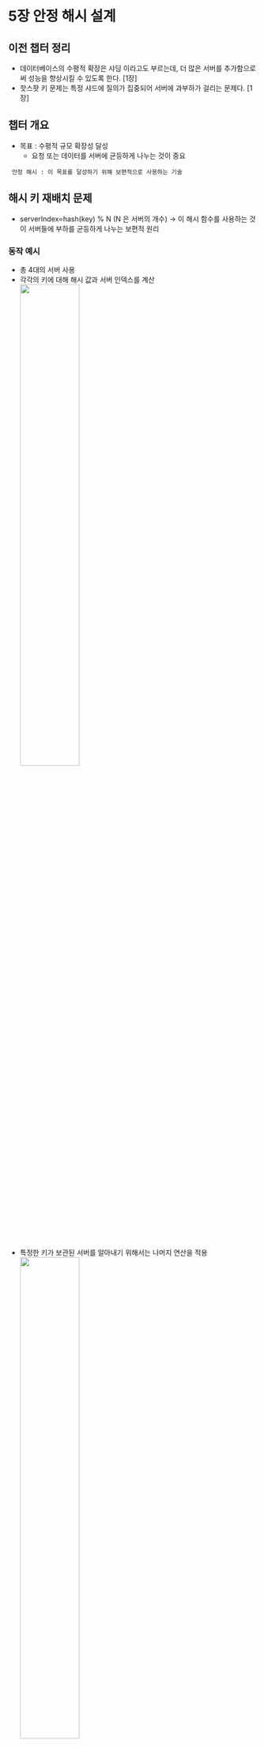 # 5장 안정 해시 설계
## 이전 챕터 정리
- 데이터베이스의 수평적 확장은 샤딩 이라고도 부르는데, 더 많은 서버를 추가함으로써 성능을 향상시킬 수 있도록 한다. [1장]
- 핫스팟 키 문제는 특정 샤드에 질의가 집중되어 서버에 과부하가 걸리는 문제다. [1장]

## 챕터 개요
- 목표 : 수평적 규모 확장성 달성 
    - 요청 또는 데이터를 서버에 균등하게 나누는 것이 중요
```
 안정 해시 : 이 목표를 달성하기 위해 보편적으로 사용하는 기술
 ```

## 해시 키 재배치 문제
- serverIndex=hash(key) % N (N 은 서버의 개수) -> 이 해시 함수를 사용하는 것이 서버들에 부하를 균등하게 나누는 보편적 원리 
### 동작 예시
- 총 4대의 서버 사용
-  각각의 키에 대해 해시 값과 서버 인덱스를 계산 <br>
    <img src="images/1.png"  width="50%" /> <br>
- 특정한 키가 보관된 서버를 알아내기 위해서는 나머지 연산을 적용 <br><img src="images/2.png"  width="50%" /> 
- 서버 풀의 크기가 고정되어 있을 때, 데이터 분표가 균등할 때 잘 동작
- 문제 : 서버가 추가되거나 기존 서버가 삭제
- 기존 서버가 삭제되는 예시
    - 1번 서버가 장애를 일으켜 동작 중단
    - 서버 풀의 크기가 3으로 변함
    - 키에 대한 해시 값은 변하지 않지만 나머지 (%) 연산을 적용하여 계산한 서버 인덱스 값은 달라질 것이다. 
    - 장애가 발생한 1 번 서버에 보관되어 있는 키 뿐만 아닌 대부분의 키가 재분배
-  1 번 서버가 죽으면 대부분 캐시 클라이언트가 데이터가 없는 엉뚱한 서버에 접속하게 됨 -> 그 결과로 대규모 캐시미스가 발생

## 안정 해시
```
 안정 해시 : 해시 테이블 크기가 조정될 때 평균적으로 오직 k/n 개의 키만 재배치하는 해시 기술 (k는 키의 개수, n은 슬롯의 개수)
 ```
- 슬롯의 수가 바뀌면 거의 대부분 키를 재배치하는 전통적 해시 테이블과의 차이점

### 동작원리
**기본 정의**
- 해시 함수 :  SHA1 을 사용
- 출력 값 범위 : x0, x1, x2, x3, ~xn
- 해시 공간 범위는 0부터 2^160 - 1 <br> <img src="images/3.png" width="40%" /> -> <img src="images/4.png" width="40%" />
- 서버를 해시 링 위에 배치
    - 해시 함수를 사용하면 어떤 위치던지 대응시킬 수 있음
- 캐시할 키 링 위에 배치
    - 어떤 위치던지 대응시킬 수 있음<br> 

<img src="images/5.png" width="50%" /><br>

**서버 조회**
- 어떤 키가 저장되는 서버는, 해당 키의 위치로부터 시계 방향으로 링을 탐색해
나가면서 만나는 첫 번째 서버다. <br> <img src="images/6.png" width="50%" /><br>

**서버 추가**
- 서버 추가하더라도 키 일부만 재배치
- 예시
    - s4가 추가됨
    - s4랑 s3사이에 있는 k0만 s4로 재배치
    <br> <img src="images/7.png" width="50%" /><br>

**서버 제거**
- 서버 제거 되더라도 키 일부만 재배치
- 예시
    - s1 제거
    - s1의 키였던 k1만 s2로 재배치
    - <br> <img src="images/8.png" width="50%" /><br>

### 문제점
1. 서버가 추가되거나 삭제되는 상황을 감안
하면 파티션의 크기를 균등하게 유지하는 게 불가능
<br> <img src="images/9.png" width="50%" /><br>
2. 키의 균등 분포를 달성하기가 어려움
<br> <img src="images/10.png" width="50%" /><br>

-> 해결 방법 : 가상노드(복제) 기법

### 가상 노드
**동작원리**
- 하나의 서버는 링 위에 여러 개의 가상 노드를 가질 수 있다. 
- 각 서버는 하나가 아닌 여러 개 파티션을 관리해야 한다. 
- 키의 위치로부터 시계방향으로 링을 탐색하다 만나는 최초의 가상 노드가 해
당 키가 저장될 서버가 된다. 
<br> <img src="images/11.png" width="50%" /><br>

**문제점 해결**
- 가상 노드의 개수를 늘리면 키의 분포는 점 더 균등해진다. 
- 가상 노드 데이터를 저장할 공간은 더 많이 필요 -> 타협적 결정 필요   
    - 관리해야 할 메타데이터 공간 ↑
    - 해시 탐색 시 연산량 ↑
    - 네트워크로 노드 정보 갱신할 때 부하 ↑

**재배치할 키 결정**
- 서버 추가/제거 시 영향 받는 범위의 키들을 재배치하여야 한다. 

## 마무리
### 안정 해시의 이점
- 서버가 추가되거나 삭제될 때 재배치되는 키의 수가 최소화된다.
- 데이터가 보다 균등하게 분포하게 되므로 수평적 규모 확장성을 달성하기 쉽다.
- 핫스팟 키 문제를 줄인다. 특정한 샤드에 대한 접근이 지나
치게 빈번하면 서버 과부하 문제가 생길 수 있다.
### 안정 해시가 쓰이는 예시
- 아마존 다이나모 데이터베이스 (DynamoDB) 의 파티셔닝 관련 컴포넌트 
- 아파치 카산드라 (Apache Cassandra) 클러스터에서의 데이터 파티셔닝 (4)
- 디스코드 (Discord) 채팅 어플리케이션
- 아카마이 (Akamai) CDNS
- 매그레프 (Meglev) 네트워크 부하 분산기기


